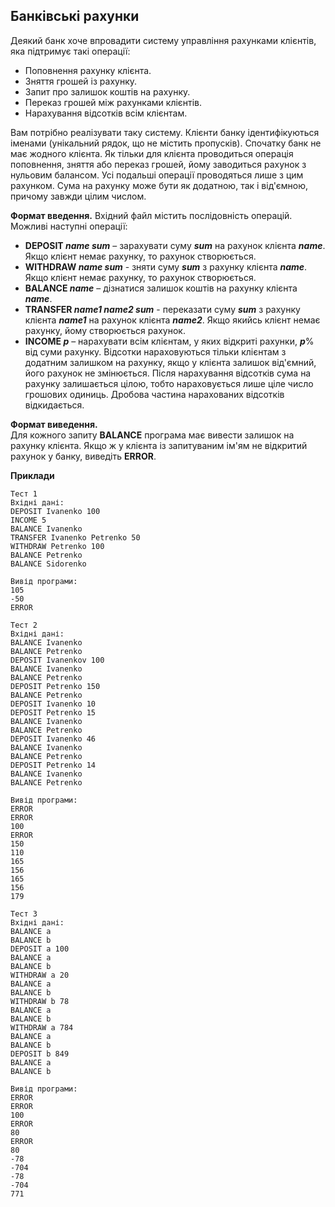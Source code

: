 ## Банківські рахунки
Деякий банк хоче впровадити систему управління рахунками клієнтів, яка підтримує такі операції:  
- Поповнення рахунку клієнта.
- Зняття грошей із рахунку.
- Запит про залишок коштів на рахунку.
- Переказ грошей між рахунками клієнтів.
- Нарахування відсотків всім клієнтам.

Вам потрібно реалізувати таку систему. Клієнти банку ідентифікуються іменами (унікальний рядок, що не 
містить пропусків). Спочатку банк не має жодного клієнта. Як тільки для клієнта проводиться операція 
поповнення, зняття або переказ грошей, йому заводиться рахунок з нульовим балансом. Усі подальші операції 
проводяться лише з цим рахунком. Сума на рахунку може бути як додатною, так і від'ємною, причому завжди 
цілим числом.

**Формат введення.** 
Вхідний файл містить послідовність операцій. Можливі наступні операції:
- **DEPOSIT *name sum*** – зарахувати суму ***sum*** на рахунок клієнта ***name***. Якщо клієнт немає рахунку, 
то рахунок створюється.  
- **WITHDRAW *name sum*** - зняти суму ***sum*** з рахунку клієнта ***name***. Якщо клієнт немає рахунку, 
то рахунок створюється.
- **BALANCE *name*** – дізнатися залишок коштів на рахунку клієнта ***name***.
- **TRANSFER *name1 name2 sum*** - переказати суму ***sum*** з рахунку клієнта ***name1*** на рахунок 
клієнта ***name2***. Якщо якийсь клієнт немає рахунку, йому створюється рахунок.
- **INCOME *p*** – нарахувати всім клієнтам, у яких відкриті рахунки, ***p***% від суми рахунку. Відсотки 
нараховуються тільки клієнтам з додатним залишком на рахунку, якщо у клієнта залишок від'ємний, його рахунок 
не змінюється. Після нарахування відсотків сума на рахунку залишається цілою, тобто нараховується лише ціле 
число грошових одиниць. Дробова частина нарахованих відсотків відкидається.

**Формат виведення.**  
Для кожного запиту **BALANCE** програма має вивести залишок на рахунку клієнта. Якщо ж у клієнта із 
запитуваним ім'ям не відкритий рахунок у банку, виведіть **ERROR**.

**Приклади**
```
Тест 1
Вхідні дані:
DEPOSIT Ivanenko 100
INCOME 5
BALANCE Ivanenko
TRANSFER Ivanenko Petrenko 50
WITHDRAW Petrenko 100
BALANCE Petrenko
BALANCE Sidorenko

Вивід програми:
105
-50
ERROR

Тест 2
Вхідні дані:
BALANCE Ivanenko
BALANCE Petrenko
DEPOSIT Ivanenkov 100
BALANCE Ivanenko
BALANCE Petrenko
DEPOSIT Petrenko 150
BALANCE Petrenko
DEPOSIT Ivanenko 10
DEPOSIT Petrenko 15
BALANCE Ivanenko
BALANCE Petrenko
DEPOSIT Ivanenko 46
BALANCE Ivanenko
BALANCE Petrenko
DEPOSIT Petrenko 14
BALANCE Ivanenko
BALANCE Petrenko

Вивід програми:
ERROR
ERROR
100
ERROR
150
110
165
156
165
156
179

Тест 3
Вхідні дані:
BALANCE a
BALANCE b
DEPOSIT a 100
BALANCE a
BALANCE b
WITHDRAW a 20
BALANCE a
BALANCE b
WITHDRAW b 78
BALANCE a
BALANCE b
WITHDRAW a 784
BALANCE a
BALANCE b
DEPOSIT b 849
BALANCE a
BALANCE b

Вивід програми:
ERROR
ERROR
100
ERROR
80
ERROR
80
-78
-704
-78
-704
771
```
